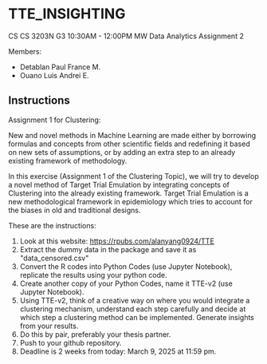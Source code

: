# TTE_INSIGHTING
CS CS 3203N G3 10:30AM - 12:00PM MW Data Analytics Assignment 2

Members:
- Detablan Paul France M.
- Ouano Luis Andrei E.

## Instructions

Assignment 1 for Clustering:

New and novel methods in Machine Learning are made either by borrowing formulas and concepts from other scientific fields and redefining it based on new sets of assumptions, or by adding an extra step to an already existing framework of methodology.

In this exercise (Assignment 1 of the Clustering Topic), we will try to develop a novel method of Target Trial Emulation by integrating concepts of Clustering into the already existing framework. Target Trial Emulation is a new methodological framework in epidemiology which tries to account for the biases in old and traditional designs.

These are the instructions:
1. Look at this website: https://rpubs.com/alanyang0924/TTE
2. Extract the dummy data in the package and save it as "data_censored.csv"
2. Convert the R codes into Python Codes (use Jupyter Notebook), replicate the results using your python code.
3. Create another copy of your Python Codes, name it TTE-v2 (use Jupyter Notebook).
4. Using TTE-v2, think of a creative way on where you would integrate a clustering mechanism, understand each step carefully and decide at which step a clustering method can be implemented. Generate insights from your results.
5. Do this by pair, preferably your thesis partner.
6. Push to your github repository.
7. Deadline is 2 weeks from today: March 9, 2025 at 11:59 pm.
